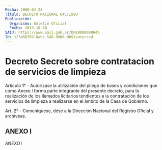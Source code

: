 ```yaml
---
Fecha: 1980-03-28
Título: DECRETO NACIONAL 645/1980
Publicación:
  Organismo: Boletín Oficial
  Fecha: 2013-10-18
SAIJ: https://www.saij.gob.ar/DN19800000645
Id: 123456789-0abc-546-0000-0891soterced
---
```

# Decreto Secreto sobre contratacion de servicios de limpieza

<a id="1"></a>
Artículo 1° - Autorízase la utilización del pliego de bases y condiciones que como Anexo I forma parte integrante del presente decreto, para la realización de los llamados licitarios tendientes a la contratación de los servicios de limpieza a realizarse en el ámbito de la Casa de Gobierno.

<a id="2"></a>
Art. 2° - Comuníquese, dése a la Dirección Nacional del Registro Oficial y archívese.

## ANEXO I

ANEXO I